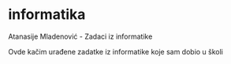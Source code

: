 # informatika
Atanasije Mladenović - Zadaci iz informatike

Ovde kačim urađene zadatke iz informatike koje sam dobio u školi
